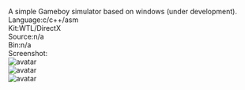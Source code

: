 A simple Gameboy simulator based on windows (under development).  
Language:c/c++/asm  
Kit:WTL/DirectX  
Source:n/a  
Bin:n/a  
Screenshot:    
![avatar](https://imgchr.com/i/iTS93T)  
![avatar](https://imgchr.com/i/iozxNq)  
![avatar](https://imgchr.com/i/iTSpCV)  
